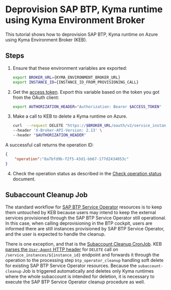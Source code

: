 # Deprovision SAP BTP, Kyma runtime using Kyma Environment Broker

This tutorial shows how to deprovision SAP BTP, Kyma runtime on Azure using Kyma Environment Broker (KEB).

## Steps

1. Ensure that these environment variables are exported:

   ```bash
   export BROKER_URL={KYMA_ENVIRONMENT_BROKER_URL}
   export INSTANCE_ID={INSTANCE_ID_FROM_PROVISIONING_CALL}
   ```

2. Get the [access token](../contributor/01-10-authorization.md#get-the-access-token). Export this variable based on the token you got from the OAuth client:

   ```bash
   export AUTHORIZATION_HEADER="Authorization: Bearer $ACCESS_TOKEN"
   ```

3. Make a call to KEB to delete a Kyma runtime on Azure.

   ```bash
   curl  --request DELETE "https://$BROKER_URL/oauth/v2/service_instances/$INSTANCE_ID?accepts_incomplete=true&service_id=47c9dcbf-ff30-448e-ab36-d3bad66ba281&plan_id=4deee563-e5ec-4731-b9b1-53b42d855f0c" \
   --header 'X-Broker-API-Version: 2.13' \
   --header "$AUTHORIZATION_HEADER"
   ```

A successful call returns the operation ID:

   ```json
   {
       "operation":"8a7bfd9b-f2f5-43d1-bb67-177d2434053c"
   }
   ```

4. Check the operation status as described in the [Check operation status](05-30-operation-status.md) document.

## Subaccount Cleanup Job

The standard workflow for [SAP BTP Service Operator](https://github.com/SAP/sap-btp-service-operator) resources is to keep them untouched by KEB because users may intend to
keep the external services provisioned through the SAP BTP Service Operator still operational. In this case, when calling deprovisioning in the BTP cockpit, users are informed
there are still instances provisioned by SAP BTP Service Operator, and the user is expected to handle the cleanup.

There is one exception, and that is the [Subaccount Cleanup CronJob](../contributor/06-30-subaccount-cleanup-cronjob.md). KEB [parses the `User-Agent` HTTP header](../../internal/process/deprovisioning/btp_operator_cleanup.go#L87) for
`DELETE` call on `/service_instances/${instance_id}` endpoint and forwards it through the operation to the processing step `btp_operator_cleanup` handling
soft delete for existing SAP BTP Service Operator resources. Because the `subaccount-cleanup` Job is triggered automatically and deletes only Kyma runtimes where the whole subaccount is 
intended for deletion, it is necessary to execute the SAP BTP Service Operator cleanup procedure as well.
